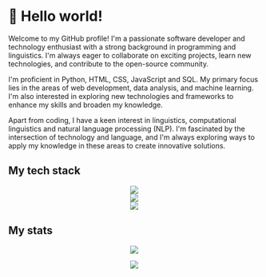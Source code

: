 # 👋 Hello world!

Welcome to my GitHub profile! I'm a passionate software developer and technology enthusiast with a strong background in programming and linguistics. I'm always eager to collaborate on exciting projects, learn new technologies, and contribute to the open-source community.

I'm proficient in Python, HTML, CSS, JavaScript and SQL. My primary focus lies in the areas of web development, data analysis, and machine learning. I'm also interested in exploring new technologies and frameworks to enhance my skills and broaden my knowledge.

Apart from coding, I have a keen interest in linguistics, computational linguistics and natural language processing (NLP). I'm fascinated by the intersection of technology and language, and I'm always exploring ways to apply my knowledge in these areas to create innovative solutions.

## My tech stack
<p align="center">
  <a href="https://skillicons.dev">
    <img src="https://skillicons.dev/icons?i=python,javascript,html,css,mysql,postgres,r,php" /></br>
    <img src="https://skillicons.dev/icons?i=git,vim,anaconda,md,regex,tensorflow,wordpress" /></br>
    <img src="https://skillicons.dev/icons?i=ps,pr,ae,latex" />
  </a></p>

## My stats
<p align="center">
  <a href="[https://skillicons.dev](https://github.com/anuraghazra/github-readme-stats)">
    <img src="https://github-readme-stats.vercel.app/api/top-langs/?username=PauPie74&hide=jupyter%20notebook,scss&layout=compact&theme=radical" />
  </a>
</p>

<p align="center">
  <a href="[https://skillicons.dev](https://github.com/anuraghazra/github-readme-stats)">
    <img src="https://www.codewars.com/users/PauPie74/badges/large" />
  </a>
</p>


<!---
PauPie74/PauPie74 is a ✨ special ✨ repository because its `README.md` (this file) appears on your GitHub profile.
You can click the Preview link to take a look at your changes.
--->
